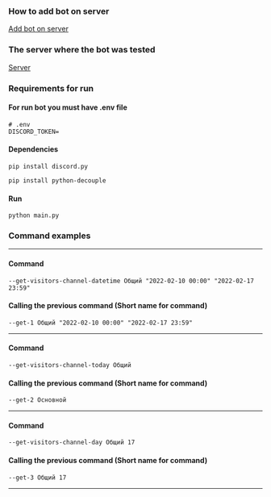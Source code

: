 ### How to add bot on server
[Add bot on server](https://buttery-quill-d43.notion.site/Create-discord-bot-manual-1de9e5b6b62e4547926a74f7247d9bc1)

### The server where the bot was tested
[Server](https://discord.gg/3WctwR2Htf)

### Requirements for run
#### For run bot you must have .env file

    # .env 
    DISCORD_TOKEN=

#### Dependencies
    pip install discord.py
>
    pip install python-decouple

#### Run
    python main.py

### Command examples
---
#### Command
    --get-visitors-channel-datetime Общий "2022-02-10 00:00" "2022-02-17 23:59"
#### Calling the previous command (Short name for command)
    --get-1 Общий "2022-02-10 00:00" "2022-02-17 23:59"
--- 
#### Command
    --get-visitors-channel-today Общий
#### Calling the previous command (Short name for command)
    --get-2 Основной
---
#### Command
    --get-visitors-channel-day Общий 17
#### Calling the previous command (Short name for command)
    --get-3 Общий 17
---

